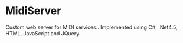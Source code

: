 MidiServer
==========

Custom web server for MIDI services.. Implemented using C#, .Net4.5, HTML, JavaScript and JQuery.